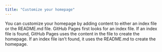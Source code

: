 ```yaml
---
title: "Customize your homepage"
---
```


You can customize your homepage by adding content to either an index file or the README.md file. GitHub Pages first looks for an index file. If an index file is found, GitHub Pages uses the content in the file to create the homepage. If an index file isn’t found, it uses the README.md to create the homepage.

